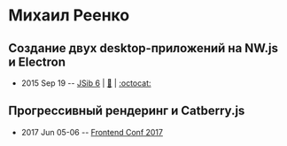 # Михаил Реенко

## Создание двух desktop-приложений на NW.js и Electron
- 2015 Sep 19 -- [JSib 6](https://www.youtube.com/watch?v=tsjj_I2p5HQ)  | [:notebook:](https://www.slideshare.net/JSibNsk/12-desktop-nodewebkit-electron) | [:octocat:](https://github.com/reenko/jsib_6) 
## Прогрессивный рендеринг и Catberry.js
- 2017 Jun 05-06 -- [Frontend Conf 2017](https://www.youtube.com/watch?v=bF90kJ5sBnU)    

